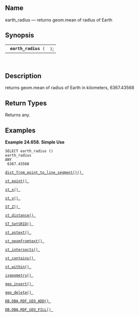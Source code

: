 <div>

<div>

</div>

<div>

## Name

earth_radius — returns geom.mean of radius of Earth

</div>

<div>

## Synopsis

<div>

|                           |      |
|---------------------------|------|
| ` `**`earth_radius`**` (` | `)`; |

<div>

 

</div>

</div>

</div>

<div>

## Description

returns geom.mean of radius of Earth in kilometers, 6367.43568

</div>

<div>

## Return Types

Returns any.

</div>

<div>

## Examples

<div>

**Example 24.658. Simple Use**

<div>

``` programlisting
SELECT earth_radius ()
earth_radius
ANY
 6367.43568
```

</div>

</div>

  

<a href="fn_dist_from_point_to_line_segment.html" class="link"
title="dist_from_point_to_line_segment"><code
class="function">dist_from_point_to_line_segment()() </code></a>

<a href="fn_st_point.html" class="link" title="st_point"><code
class="function">st_point() </code></a>

<a href="fn_st_x.html" class="link" title="st_x"><code
class="function">st_x() </code></a>

<a href="fn_st_y.html" class="link" title="st_y"><code
class="function">st_y() </code></a>

<a href="fn_st_z.html" class="link" title="ST_Z"><code
class="function">ST_Z() </code></a>

<a href="fn_st_distance.html" class="link" title="st_distance"><code
class="function">st_distance() </code></a>

<a href="fn_st_setsrid.html" class="link" title="ST_SetSRID"><code
class="function">ST_SetSRID() </code></a>

<a href="fn_st_astext.html" class="link" title="st_astext"><code
class="function">st_astext() </code></a>

<a href="fn_st_geomfromtext.html" class="link"
title="st_geomfromtext"><code
class="function">st_geomfromtext() </code></a>

<a href="fn_st_intersects.html" class="link" title="st_intersects"><code
class="function">st_intersects() </code></a>

<a href="fn_st_contains.html" class="link" title="st_contains"><code
class="function">st_contains() </code></a>

<a href="fn_st_within.html" class="link" title="st_within"><code
class="function">st_within() </code></a>

<a href="fn_isgeometry.html" class="link" title="isgeometry"><code
class="function">isgeometry() </code></a>

<a href="fn_geo_insert.html" class="link" title="geo_insert"><code
class="function">geo_insert() </code></a>

<a href="fn_geo_delete.html" class="link" title="geo_delete"><code
class="function">geo_delete() </code></a>

<a href="fn_rdf_geo_add.html" class="link"
title="DB.DBA.RDF_GEO_ADD"><code
class="function">DB.DBA.RDF_GEO_ADD() </code></a>

<a href="fn_rdf_geo_fill.html" class="link"
title="DB.DBA.RDF_GEO_FILL"><code
class="function">DB.DBA.RDF_GEO_FILL() </code></a>

</div>

</div>
